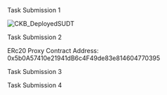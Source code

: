 Task Submission 1

![CKB_DeployedSUDT](https://user-images.githubusercontent.com/88362240/128661363-11d2e009-5a4e-417d-8c38-57399d39fd7b.png)

Task Submission 2

ERc20 Proxy Contract Address: 0x5b0A57410e21941dB6c4F49de83e814604770395

Task Submission 3



Task Submission 4

